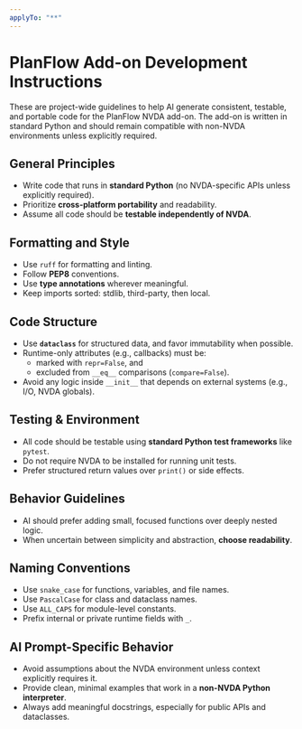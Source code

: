 ```yaml
---
applyTo: "**"
---
```


# PlanFlow Add-on Development Instructions

These are project-wide guidelines to help AI generate consistent, testable, and portable code for the PlanFlow NVDA add-on. The add-on is written in standard Python and should remain compatible with non-NVDA environments unless explicitly required.

## General Principles

- Write code that runs in **standard Python** (no NVDA-specific APIs unless explicitly required).
- Prioritize **cross-platform portability** and readability.
- Assume all code should be **testable independently of NVDA**.

## Formatting and Style

- Use `ruff` for formatting and linting.
- Follow **PEP8** conventions.
- Use **type annotations** wherever meaningful.
- Keep imports sorted: stdlib, third-party, then local.

## Code Structure

- Use **`dataclass`** for structured data, and favor immutability when possible.
- Runtime-only attributes (e.g., callbacks) must be:
  - marked with `repr=False`, and
  - excluded from `__eq__` comparisons (`compare=False`).
- Avoid any logic inside `__init__` that depends on external systems (e.g., I/O, NVDA globals).

## Testing & Environment

- All code should be testable using **standard Python test frameworks** like `pytest`.
- Do not require NVDA to be installed for running unit tests.
- Prefer structured return values over `print()` or side effects.

## Behavior Guidelines

- AI should prefer adding small, focused functions over deeply nested logic.
- When uncertain between simplicity and abstraction, **choose readability**.

## Naming Conventions

- Use `snake_case` for functions, variables, and file names.
- Use `PascalCase` for class and dataclass names.
- Use `ALL_CAPS` for module-level constants.
- Prefix internal or private runtime fields with `_`.

## AI Prompt-Specific Behavior

- Avoid assumptions about the NVDA environment unless context explicitly requires it.
- Provide clean, minimal examples that work in a **non-NVDA Python interpreter**.
- Always add meaningful docstrings, especially for public APIs and dataclasses.
